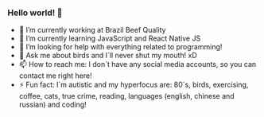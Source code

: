 ### Hello world! 👋

- 🔭 I’m currently working at Brazil Beef Quality
- 🌱 I’m currently learning JavaScript and React Native JS
- 🤔 I’m looking for help with everything related to programming!
- 💬 Ask me about birds and I´ll never shut my mouth! xD
- 📫 How to reach me: I don´t have any social media accounts, so you can contact me right here!
- ⚡ Fun fact: I´m autistic and my hyperfocus are: 80´s, birds, exercising, coffee, cats, true crime, reading, languages (english, chinese and russian) and coding! 

